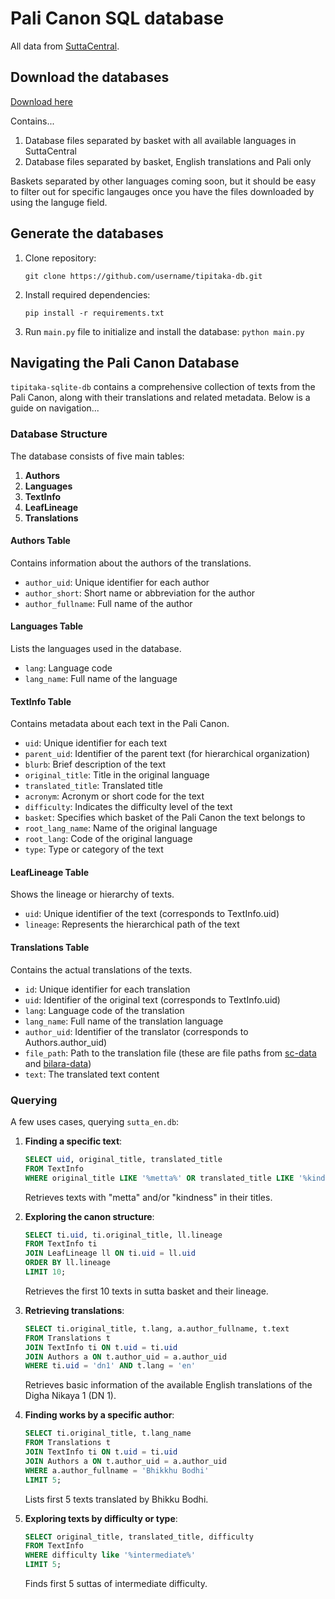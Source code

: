 # Pali Canon SQL database
All data from [SuttaCentral](https://github.com/suttacentral).

## Download the databases

[Download here](https://github.com/username/tipitaka-db)

Contains...

1. Database files separated by basket with all available languages in SuttaCentral 
2. Database files separated by basket, English translations and Pali only

Baskets separated by other languages coming soon, but it should be easy to filter out for specific langauges once you have the files downloaded by using the languge field.

## Generate the databases

1. Clone repository:
    ```
    git clone https://github.com/username/tipitaka-db.git
    ```
2. Install required dependencies:
    ```
    pip install -r requirements.txt
    ```
3. Run `main.py` file to initialize and install the database:
        ```
        python main.py
        ```
   
## Navigating the Pali Canon Database

`tipitaka-sqlite-db` contains a comprehensive collection of texts from the Pali Canon, along with their translations and related metadata. Below is a guide on navigation...

### Database Structure

The database consists of five main tables:

1. **Authors**
2. **Languages**
3. **TextInfo**
4. **LeafLineage**
5. **Translations**

#### Authors Table

Contains information about the authors of the translations.

- `author_uid`: Unique identifier for each author
- `author_short`: Short name or abbreviation for the author
- `author_fullname`: Full name of the author

#### Languages Table

Lists the languages used in the database.

- `lang`: Language code
- `lang_name`: Full name of the language

#### TextInfo Table

Contains metadata about each text in the Pali Canon.

- `uid`: Unique identifier for each text
- `parent_uid`: Identifier of the parent text (for hierarchical organization)
- `blurb`: Brief description of the text
- `original_title`: Title in the original language
- `translated_title`: Translated title
- `acronym`: Acronym or short code for the text
- `difficulty`: Indicates the difficulty level of the text
- `basket`: Specifies which basket of the Pali Canon the text belongs to
- `root_lang_name`: Name of the original language
- `root_lang`: Code of the original language
- `type`: Type or category of the text

#### LeafLineage Table

Shows the lineage or hierarchy of texts.

- `uid`: Unique identifier of the text (corresponds to TextInfo.uid)
- `lineage`: Represents the hierarchical path of the text

#### Translations Table

Contains the actual translations of the texts.

- `id`: Unique identifier for each translation
- `uid`: Identifier of the original text (corresponds to TextInfo.uid)
- `lang`: Language code of the translation
- `lang_name`: Full name of the translation language
- `author_uid`: Identifier of the translator (corresponds to Authors.author_uid)
- `file_path`: Path to the translation file (these are file paths from [sc-data](https://github.com/suttacentral/sc-data) and [bilara-data](https://github.com/suttacentral/bilara-data))
- `text`: The translated text content

### Querying

A few uses cases, querying `sutta_en.db`:

1. **Finding a specific text**:
    ```sql
    SELECT uid, original_title, translated_title
    FROM TextInfo
    WHERE original_title LIKE '%metta%' OR translated_title LIKE '%kindness%';
    ```

    Retrieves texts with "metta" and/or "kindness" in their titles.

2. **Exploring the canon structure**: 
    ```sql
    SELECT ti.uid, ti.original_title, ll.lineage
    FROM TextInfo ti
    JOIN LeafLineage ll ON ti.uid = ll.uid
    ORDER BY ll.lineage
    LIMIT 10;
    ```

    Retrieves the first 10 texts in sutta basket and their lineage.

3. **Retrieving translations**:
    ```sql
    SELECT ti.original_title, t.lang, a.author_fullname, t.text
    FROM Translations t
    JOIN TextInfo ti ON t.uid = ti.uid
    JOIN Authors a ON t.author_uid = a.author_uid
    WHERE ti.uid = 'dn1' AND t.lang = 'en'
    ```

    Retrieves basic information of the available English translations of the Digha Nikaya 1 (DN 1).
   
4. **Finding works by a specific author**: 
    ```sql
    SELECT ti.original_title, t.lang_name
    FROM Translations t
    JOIN TextInfo ti ON t.uid = ti.uid
    JOIN Authors a ON t.author_uid = a.author_uid
    WHERE a.author_fullname = 'Bhikkhu Bodhi'
    LIMIT 5;
    ```

    Lists first 5 texts translated by Bhikku Bodhi. 

5. **Exploring texts by difficulty or type**: 
    ```sql
    SELECT original_title, translated_title, difficulty
    FROM TextInfo
    WHERE difficulty like '%intermediate%'
    LIMIT 5;
    ```

    Finds first 5 suttas of intermediate difficulty.

